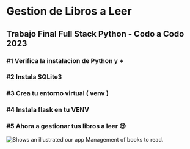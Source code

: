 # Gestion de Libros a Leer
## Trabajo Final Full Stack Python - Codo a Codo 2023

### #1 Verifica la instalacion de Python y + 

### #2 Instala SQLite3

### #3 Crea tu entorno virtual ( venv )

### #4 Instala flask en tu VENV 

### #5 Ahora a gestionar tus libros a leer 😎

<picture>
  <img src="imgs/readme-app-01.png" alt="Shows an illustrated our app Management of books to read.">
</picture>
